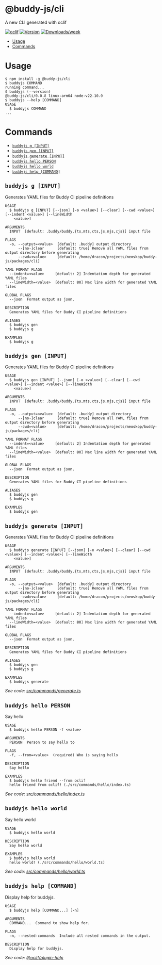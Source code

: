 @buddy-js/cli
=================

A new CLI generated with oclif


[![oclif](https://img.shields.io/badge/cli-oclif-brightgreen.svg)](https://oclif.io)
[![Version](https://img.shields.io/npm/v/@buddy-js/cli.svg)](https://npmjs.org/package/@buddy-js/cli)
[![Downloads/week](https://img.shields.io/npm/dw/@buddy-js/cli.svg)](https://npmjs.org/package/@buddy-js/cli)


<!-- toc -->
* [Usage](#usage)
* [Commands](#commands)
<!-- tocstop -->
# Usage
<!-- usage -->
```sh-session
$ npm install -g @buddy-js/cli
$ buddyjs COMMAND
running command...
$ buddyjs (--version)
@buddy-js/cli/0.0.8 linux-arm64 node-v22.10.0
$ buddyjs --help [COMMAND]
USAGE
  $ buddyjs COMMAND
...
```
<!-- usagestop -->
# Commands
<!-- commands -->
* [`buddyjs g [INPUT]`](#buddyjs-g-input)
* [`buddyjs gen [INPUT]`](#buddyjs-gen-input)
* [`buddyjs generate [INPUT]`](#buddyjs-generate-input)
* [`buddyjs hello PERSON`](#buddyjs-hello-person)
* [`buddyjs hello world`](#buddyjs-hello-world)
* [`buddyjs help [COMMAND]`](#buddyjs-help-command)

## `buddyjs g [INPUT]`

Generates YAML files for Buddy CI pipeline definitions

```
USAGE
  $ buddyjs g [INPUT] [--json] [-o <value>] [--clear] [--cwd <value>] [--indent <value>] [--lineWidth
    <value>]

ARGUMENTS
  INPUT  [default: .buddy/buddy.{ts,mts,cts,js,mjs,cjs}] input file

FLAGS
  -o, --output=<value>  [default: .buddy] output directory
      --[no-]clear      [default: true] Remove all YAML files from output directory before generating
      --cwd=<value>     [default: /home/dracon/projects/neoskop/buddy-js/packages/cli]

YAML FORMAT FLAGS
  --indent=<value>     [default: 2] Indentation depth for generated YAML files
  --lineWidth=<value>  [default: 80] Max line width for generated YAML files

GLOBAL FLAGS
  --json  Format output as json.

DESCRIPTION
  Generates YAML files for Buddy CI pipeline definitions

ALIASES
  $ buddyjs gen
  $ buddyjs g

EXAMPLES
  $ buddyjs g
```

## `buddyjs gen [INPUT]`

Generates YAML files for Buddy CI pipeline definitions

```
USAGE
  $ buddyjs gen [INPUT] [--json] [-o <value>] [--clear] [--cwd <value>] [--indent <value>] [--lineWidth
    <value>]

ARGUMENTS
  INPUT  [default: .buddy/buddy.{ts,mts,cts,js,mjs,cjs}] input file

FLAGS
  -o, --output=<value>  [default: .buddy] output directory
      --[no-]clear      [default: true] Remove all YAML files from output directory before generating
      --cwd=<value>     [default: /home/dracon/projects/neoskop/buddy-js/packages/cli]

YAML FORMAT FLAGS
  --indent=<value>     [default: 2] Indentation depth for generated YAML files
  --lineWidth=<value>  [default: 80] Max line width for generated YAML files

GLOBAL FLAGS
  --json  Format output as json.

DESCRIPTION
  Generates YAML files for Buddy CI pipeline definitions

ALIASES
  $ buddyjs gen
  $ buddyjs g

EXAMPLES
  $ buddyjs gen
```

## `buddyjs generate [INPUT]`

Generates YAML files for Buddy CI pipeline definitions

```
USAGE
  $ buddyjs generate [INPUT] [--json] [-o <value>] [--clear] [--cwd <value>] [--indent <value>] [--lineWidth
    <value>]

ARGUMENTS
  INPUT  [default: .buddy/buddy.{ts,mts,cts,js,mjs,cjs}] input file

FLAGS
  -o, --output=<value>  [default: .buddy] output directory
      --[no-]clear      [default: true] Remove all YAML files from output directory before generating
      --cwd=<value>     [default: /home/dracon/projects/neoskop/buddy-js/packages/cli]

YAML FORMAT FLAGS
  --indent=<value>     [default: 2] Indentation depth for generated YAML files
  --lineWidth=<value>  [default: 80] Max line width for generated YAML files

GLOBAL FLAGS
  --json  Format output as json.

DESCRIPTION
  Generates YAML files for Buddy CI pipeline definitions

ALIASES
  $ buddyjs gen
  $ buddyjs g

EXAMPLES
  $ buddyjs generate
```

_See code: [src/commands/generate.ts](https://github.com/draconisNoctis/buddy-js/blob/v0.0.8/src/commands/generate.ts)_

## `buddyjs hello PERSON`

Say hello

```
USAGE
  $ buddyjs hello PERSON -f <value>

ARGUMENTS
  PERSON  Person to say hello to

FLAGS
  -f, --from=<value>  (required) Who is saying hello

DESCRIPTION
  Say hello

EXAMPLES
  $ buddyjs hello friend --from oclif
  hello friend from oclif! (./src/commands/hello/index.ts)
```

_See code: [src/commands/hello/index.ts](https://github.com/draconisNoctis/buddy-js/blob/v0.0.8/src/commands/hello/index.ts)_

## `buddyjs hello world`

Say hello world

```
USAGE
  $ buddyjs hello world

DESCRIPTION
  Say hello world

EXAMPLES
  $ buddyjs hello world
  hello world! (./src/commands/hello/world.ts)
```

_See code: [src/commands/hello/world.ts](https://github.com/draconisNoctis/buddy-js/blob/v0.0.8/src/commands/hello/world.ts)_

## `buddyjs help [COMMAND]`

Display help for buddyjs.

```
USAGE
  $ buddyjs help [COMMAND...] [-n]

ARGUMENTS
  COMMAND...  Command to show help for.

FLAGS
  -n, --nested-commands  Include all nested commands in the output.

DESCRIPTION
  Display help for buddyjs.
```

_See code: [@oclif/plugin-help](https://github.com/oclif/plugin-help/blob/v6.2.15/src/commands/help.ts)_
<!-- commandsstop -->
